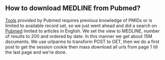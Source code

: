 ## How to download MEDLINE from Pubmed?

[Tools](http://eutils.ncbi.nlm.nih.gov/corehtml/query/static/eutils_help.html) provided by Pubmed requires previous knowledge of PMIDs or is limited to available record set, so we just went ahead and did a search on [Pubmed](http://www.ncbi.nlm.nih.gov/pubmed) limited to articles in English. We set the view to MEDLINE, number of results to 200 and ordered by date. In this manner we get about 15M documents. We use urlparms to transform POST to GET, then we do a first post to get the session cookie then mass download all urls from page 1 till the last page and we're done.